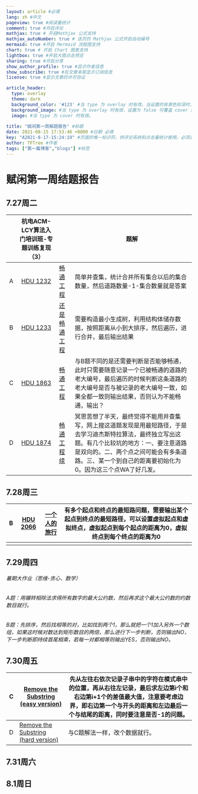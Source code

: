 ```yaml
---
layout: article #必填
lang: zh #中文
pageview: true #阅读量统计
comment: true #开启评论
mathjax: true # 开启Mathjax 公式支持
mathjax_autoNumber: true # 该页的 Mathjax 公式开启自动编号
mermaid: true #开启 Mermaid 流程图支持
chart: true # 开启 Chart 图表支持
lightbox: true #开启大图点击预览
sharing: true #开启分享
show_author_profile: true #显示作者信息
show_subscribe: true #在文章末尾显示订阅信息
license: true #显示文章的许可协议

article_header:
  type: overlay
  theme: dark
  background_color: '#123' #当 type 为 overlay 时有效。当设置的背景色较深时，你需要设置 theme 为 dark。
  background_image: #当 type 为 overlay 时有效，设置为 false 可覆盖 cover 禁止背景图片。
  image: #当 type 为 cover 时有效。
  
title: "赋闲第一周解题报告" #标题
date: 2021-08-15 17:53:46 +0800 #日期 必填
key: "A2021-8-17-15:24:19" #页面的唯一标识符，供评论系统和点击量统计使用。必须以字母（[A-Za-z]）开头，其后可以接若干字母、数字（[0-9]）、连字符（-）、下划线（_）、冒号（:）和小数点（.）。
author: TFTree #作者
tags: ["第一篇博客","blogs"] #标签
---
```

# 赋闲第一周结题报告

## 7.27周二

|      |      杭电ACM-LCY算法入门培训班-专题训练复现（3）       |                                                             | 题解                                                         |
| :--: | :----------------------------------------------------: | ----------------------------------------------------------- | ------------------------------------------------------------ |
|  A   | [HDU 1232](https://vjudge.net/problem/HDU-1232/origin) | [畅通工程](https://vjudge.net/contest/420902#problem/A)     | 简单并查集，统计合并所有集合以后的集合数量，然后道路数量-1-集合数量就是答案 |
|  B   | [HDU 1233](https://vjudge.net/problem/HDU-1233/origin) | [还是畅通工程](https://vjudge.net/contest/420902#problem/B) | 需要构造最小生成树，利用结构体储存数据，按照距离从小到大排序，然后遍历，进行合并，最后输出结果 |
|  C   | [HDU 1863](https://vjudge.net/problem/HDU-1863/origin) | [畅通工程](https://vjudge.net/contest/420902#problem/C)     | 与B题不同的是还需要判断是否能够畅通，此时只需要随意记录一个已被畅通的道路的老大编号，最后遍历的时候判断这条道路的老大编号是否与被记录的老大编号一致，如果全都一致则输出结果，否则认为不能畅通，输出？ |
|  D   | [HDU 1874](https://vjudge.net/problem/HDU-1874/origin) | [畅通工程续](https://vjudge.net/contest/420902#problem/D)   | 冥思苦想了半天，最终觉得不能用并查集写，网上搜这道题发现是用最短路径，于是去学习迪杰斯特拉算法，最终独立写出这题。有几个比较坑的地方：一、要注意道路是双向的。二、两个点之间可能会有多条道路。三、某一个到自己的距离要初始化为0。因为这三个点WA了好几发。 |



## 7.28周三

| B    | [HDU 2066](https://vjudge.net/problem/HDU-2066/origin) | [一个人的旅行](https://vjudge.net/contest/421706#problem/B) | 有多个起点和终点的最短路问题，需要输出某个起点到终点的最短路径，可以设置虚拟起点和虚拟终点，虚拟起点到每个起点的距离为0，虚拟终点到每个终点的距离为0 |
| ---- | ------------------------------------------------------ | ----------------------------------------------------------- | ------------------------------------------------------------ |
|      |                                                        |                                                             |                                                              |

## 7.29周四

###### 暑期大作业（思维-贪心、数学）

###### A题：用辗转相除法求得所有数字的最大公约数，然后再求这个最大公约数的约数数目就行。

###### B题：先排序，然后找相等的对，比如找到两个1，那么就把一个1加入另外一个数组，如果这时候对数达到矩形数目的两倍，那么进行下一步判断，否则输出NO，下一步判断即持续首尾相乘，若每一对都相等则输出YES，否则输出NO。

## 7.30周五

| C    | [Remove the Substring (easy version)](https://vjudge.net/contest/449812#problem/C) | 先从左往右依次记录子串中的字符在模式串中的位置，再从右往左记录，最后求左边第i个和右边第i+1个的差值最大值，注意要考虑边界，即右边第一个与开头的距离和左边最后一个与结尾的距离，同时要注意是否-1的问题。 |
| ---- | ------------------------------------------------------------ | ------------------------------------------------------------ |
| D    | [Remove the Substring (hard version)](https://vjudge.net/contest/449812#problem/D) | 与C题解法一样，改个数据就行。                                |

## 7.31周六

## 8.1周日

